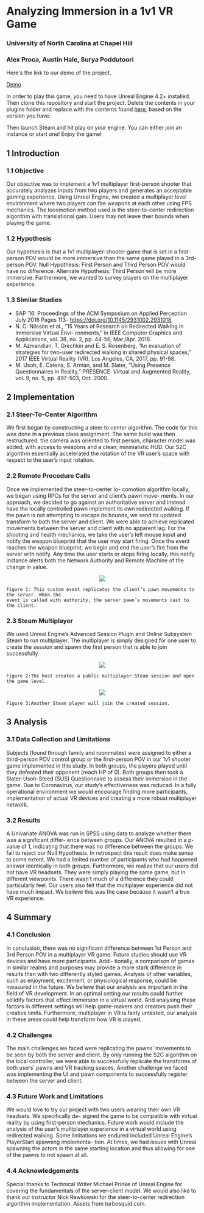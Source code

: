 # Analyzing Immersion in a 1v1 VR Game

### University of North Carolina at Chapel Hill

### Alex Proca, Austin Hale, Surya Poddutoori

Here's the link to our demo of the project.

[Demo](https://drive.google.com/file/d/1OnIbGshibSVrg5oBrT1f149j9raDC0T6/view?usp=sharing)

In order to play this game, you need to have Unreal Engine 4.2+ installed. Then clone this repository and start the project. Delete the contents in your plugins folder and replace with the contents found [here](https://forums.unrealengine.com/community/community-content-tools-and-tutorials/41043-advanced-sessions-plugin?69901-Advanced-Sessions-Plugin=), based on the version you have.

Then launch Steam and hit play on your engine. You can either join an instance or start one! Enjoy the game!

## 1 Introduction

### 1.1 Objective

Our objective was to implement a 1v1 multiplayer first-person shooter that accurately analyzes
inputs from two players and generates an acceptable gaming experience. Using Unreal Engine, we
created a multiplayer level environment where two players can fire weapons at each other using
FPS mechanics. The locomotion method used is the steer-to-center redirection algorithm with
translational gain. Users may not leave their bounds when playing the game.

### 1.2 Hypothesis

Our hypothesis is that a 1v1 multiplayer-shooter game that is set in a first-person POV would be
more immersive than the same game played in a 3rd-person POV. Null Hypothesis: First Person
and Third Person POV would have no difference. Alternate Hypothesis: Third Person will be more
immersive. Furthermore, we wanted to survey players on the multiplayer experience.

### 1.3 Similar Studies

- SAP ’16: Proceedings of the ACM Symposium on Applied Perception July 2016 Pages 113–
    https://doi.org/10.1145/2931002.2931018.
- N. C. Nilsson et al., ”15 Years of Research on Redirected Walking in Immersive Virtual Envi-
    ronments,” in IEEE Computer Graphics and Applications, vol. 38, no. 2, pp. 44-56, Mar./Apr.
    2018.
- M. Azmandian, T. Grechkin and E. S. Rosenberg, ”An evaluation of strategies for two-user
    redirected walking in shared physical spaces,” 2017 IEEE Virtual Reality (VR), Los Angeles,
    CA, 2017, pp. 91-98.
- M. Usoh, E. Catena, S. Arman, and M. Slater, ”Using Presence Questionnaires in Reality,”
    PRESENCE: Virtual and Augmented Reality, vol. 9, no. 5, pp. 497-503, Oct. 2000.

## 2 Implementation

### 2.1 Steer-To-Center Algorithm

We first began by constructing a steer to center algorithm. The code for this was done in a previous
class assignment. The same build was then restructured: the camera was oriented to first person,
character model was added, with access to weapons and a clean, minimalistic HUD. Our S2C
algorithm essentially accelerated the rotation of the VR user’s space with respect to the user’s input
rotation.


### 2.2 Remote Procedure Calls

Once we implemented the steer-to-center lo-
comotion algorithm locally, we began using
RPCs for the server and client’s pawn move-
ments. In our approach, we decided to go
against an authoritative server and instead
have the locally controlled pawn implement
its own redirected walking. If the pawn is
not attempting to escape its bounds, we send
its updated transform to both the server and
client. We were able to achieve replicated
movements between the server and client
with no apparent lag.
For the shooting and health mechanics, we
take the user’s left mouse input and notify
the weapon blueprint that the user may start
firing. Once the event reaches the weapon
blueprint, we begin and end the user’s fire
from the server with notify. Any time the
user starts or stops firing locally, this notify
instance alerts both the Network Authority
and Remote Machine of the change in value.

<p align="center">
  <img src="img/bp2.png">
</p>

```
Figure 1: This custom event replicates the client’s pawn movements to the server. When the
event is called with authority, the server pawn’s movements cast to the client.
```
### 2.3 Steam Multiplayer

We used Unreal Engine’s Advanced Session Plugin and Online Subsystem Steam to run multiplayer.
The multiplayer is simply designed for one user to create the session and spawn the first person that
is able to join successfully.

<p align="center">
  <img src="img/bp3.png">
</p>

```
Figure 2:The host creates a public multiplayer Steam session and open the game level.
```

<p align="center">
  <img src="img/bp4.png">
</p>

```
Figure 3:Another Steam player will join the created session.
```

## 3 Analysis

### 3.1 Data Collection and Limitations

Subjects (found through family and roommates) were assigned to either a third-person POV control
group or the first-person POV in our 1v1 shooter game implemented in this study. In both groups,
the players played until they defeated their opponent (reach HP of 0). Both groups then took a
Slater-Usoh-Steed (SUS) Questionnaire to assess their immersion in the game. Due to Coronavirus,
our study’s effectiveness was reduced. In a fully operational environment we would encourage finding
more participants, implementation of actual VR devices and creating a more robust multiplayer
network.

### 3.2 Results

A Univariate ANOVA was run in SPSS using data to analyze whether there was a significant differ-
ence between groups. Our ANOVA resulted in a p-value of 1, indicating that there was no difference
between the groups. We fail to reject our Null Hypothesis. In retrospect this result does make sense
to some extent. We had a limited number of participants who had happened answer identically in
both groups. Furthermore, we realize that our users did not have VR headsets. They were simply
playing the same game, but in different viewpoints. There wasn’t much of a difference they could
particularly feel. Our users also felt that the multiplayer experience did not have much impact. We
believe this was the case because it wasn’t a true VR experience.

## 4 Summary

### 4.1 Conclusion

In conclusion, there was no significant difference between 1st Person and 3rd Person POV in a
multiplayer VR game. Future studies should use VR devices and have more participants. Addi-
tionally, a comparison of games in similar realms and purposes may provide a more stark difference
in results than with two differently styled games. Analysis of other variables, such as enjoyment,
excitement, or physiological response, could be measured in the future. We believe that our analysis
are important in the field of VR development. In an optimal setting our results could further solidify
factors that effect immersion in a virtual world. And analysing these factors in different settings will
help game-makers and creators push their creative limits. Furthermore, multiplayer in VR is fairly
untested, our analysis in these areas could help transform how VR is played.

### 4.2 Challenges

The main challenges we faced were replicating the pawns’ movements to be seen by both the server
and client. By only running the S2C algorithm on the local controller, we were able to successfully
replicate the transforms of both users’ pawns and VR tracking spaces. Another challenge we faced
was implementing the UI and pawn components to successfully register between the server and
client.

### 4.3 Future Work and Limitations

We would love to try our project with two users wearing their own VR headsets. We specifically de-
signed the game to be compatible with virtual reality by using first-person mechanics. Future work
would include the analysis of the user’s multiplayer experience in a virtual world using redirected
walking. Some limitations we endured included Unreal Engine’s PlayerStart spawning implementa-
tion. At times, we had issues with Unreal spawning the actors in the same starting location and
thus allowing for one of the pawns to not spawn at all.


### 4.4 Acknowledgements

Special thanks to Technical Writer Michael Prinke of Unreal Engine for covering the fundamentals
of the server-client model. We would also like to thank our instructor Nick Rewkowski for the
steer-to-center redirection algorithm implementation. Assets from turbosquid.com.
